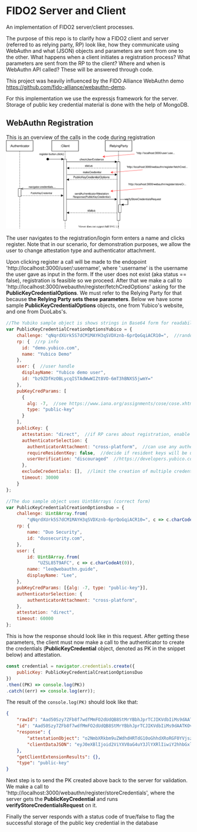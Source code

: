 # FIDO2 Server and Client
An implementation of FIDO2 server/client processes.

The purpose of this repo is to clarify how a FIDO2 client and server (referred to as relying party, RP) look like, how they communicate using WebAuthn and what (JSON) objects and parameters are sent from one to the other. 
What happens when a client initiates a registration process? What parameters are sent from the RP to the client? Where and when is WebAuthn API called? These will be answered through code.

This project was heavily influenced by the FIDO Alliance WebAuthn demo https://github.com/fido-alliance/webauthn-demo.

For this implementation we use the expressjs framework for the server. Storage of public key credential material is done with the help of MongoDB.

## WebAuthn Registration
This is an overview of the calls in the code during registration <br>
<img src="./sources/webauthn_registration.svg"> <br>

The user navigates to the registration/login form enters a name and clicks register. Note that in our scenario, for demonstration purposes, we allow the user to change attestation type and authenticator attachment.

Upon clicking register a call will be made to the endopoint 'http://localhost:3000/user/:username', where ':username' is the username the user gave as input in the form. If the user does not exist (aka status == false), registration is feasible so we proceed.
After that we make a call to 'http://localhost:3000/webauthn/register/fetchCredOptions' asking for the **PublicKeyCredentialOptions**. We must refer to the Relying Party for that because **the Relying Party sets these parameters**. Below we have some sample **PublicKeyCredentialOptions** objects, one from Yubico's website, and one from DuoLabs's.

```js
//The Yubiko sample object is shows strings in Base64 form for readability
var PublicKeyCredentialCreationOptionsYubico = {
    challenge: "qNqrdXUrk5S7dCM1MAYH3qSVDXznb-6prQoGqiACR10=",  //randomly generated, prevents replay attacks, must be signed
    rp: {  //rp info
      id: "demo.yubico.com",
      name: "Yubico Demo"
    },
    user: {  //user handle
      displayName: "Yubico demo user",
      id: "bz9ZDfHzOBLycqISTAdWwWIZt8VO-6mT3hBNXS5jwmY="
    },
    pubKeyCredParams: [
      {
        alg: -7,  //see https://www.iana.org/assignments/cose/cose.xhtml#algorithms full registry
        type: "public-key"
      }
    ],
    publicKey: {
      attestation: "direct",  //if RP cares about registration, enable this flag. Values: none (no attestation), direct (do attestation), indirect (let the authenticator decide)
      authenticatorSelection: {
        authenticatorAttachment: "cross-platform",  //can use any authenticator - platform/roaming
        requireResidentKey: false,  //decide if resident keys will be used or not! Values: true/false 
        userVerification: "discouraged"  //https://developers.yubico.com/WebAuthn/WebAuthn_Developer_Guide/User_Presence_vs_User_Verification.html
      },
      excludeCredentials: [],  //limit the creation of multiple credentials
      timeout: 30000
    }
};
```

```js
//The duo sample object uses Uint8Arrays (correct form)
var PublicKeyCredentialCreationOptionsDuo = {
    challenge: Uint8Array.from(
        "qNqrdXUrk5S7dCM1MAYH3qSVDXznb-6prQoGqiACR10=", c => c.charCodeAt(0)),
    rp: {
        name: "Duo Security",
        id: "duosecurity.com",
    },
    user: {
        id: Uint8Array.from(
            "UZSL85T9AFC", c => c.charCodeAt(0)),
        name: "lee@webauthn.guide",
        displayName: "Lee",
    },
    pubKeyCredParams: [{alg: -7, type: "public-key"}],
    authenticatorSelection: {
        authenticatorAttachment: "cross-platform",
    },
    attestation: "direct",
    timeout: 60000
};
```

This is how the response should look like in this request. After getting these parameters, the client must now make a call to the authenticator to create the credentials (**PublicKeyCredential** object, denoted as PK in the snippet below) and attestation.

```js
const credential = navigator.credentials.create({
    publicKey: PublicKeyCredentialCreationOptionsDuo
})
.then((PK) => console.log(PK))
.catch((err) => console.log(err));
```

The result of the `console.log(PK)` should look like that:

```json
{
    "rawId": "Aad50Szy7ZFb8f7wdfMmFO2dUdQB8StMrYBbhJprTCJIKVdbIiMs9dAATKOvUpoKfmyh662ZsO1J5PQUsi9yKNumDR-ZD4wevDYZnwprytGf5rn6ydyxQQtBYPSwS8u23FdVBxBqHa8",
    "id": "Aad50Szy7ZFb8f7wdfMmFO2dUdQB8StMrYBbhJprTCJIKVdbIiMs9dAATKOvUpoKfmyh662ZsO1J5PQUsi9yKNumDR-ZD4wevDYZnwprytGf5rn6ydyxQQtBYPSwS8u23FdVBxBqHa8",
    "response": {
        "attestationObject": "o2NmbXRkbm9uZWdhdHRTdG10oGhhdXRoRGF0YVjszHUM-fXe8fPTc7IQdAU8xhonRmZeDznRqJqecdVRcUNFYfOzo63OAAI1vMYKZIsLJfHwVQMAaAGnedEs8u2RW_H-8HXzJhTtnVHUAfErTK2AW4Saa0wiSClXWyIjLPXQAEyjr1KaCn5soeutmbDtSeT0FLIvcijbpg0fmQ-MHrw2GZ8Ka8rRn-a5-sncsUELQWD0sEvLttxXVQcQah2vpQECAyYgASFYIMG7Y3fOeGecLpfn7XF_sV4OTc41tsbEPSECGfCiK480IlggH9-qVehm6Gj25SyZau17mB5c0YoTWBZ8ngdEka4EqOY",
        "clientDataJSON": "eyJ0eXBlIjoid2ViYXV0aG4uY3JlYXRlIiwiY2hhbGxlbmdlIjoib0dvd2lrQVZHcnZ4Y01uck50ODlCY0dsWnIwVVUwVWxfSm82U0R5RXJrTSIsIm9yaWdpbiI6Imh0dHBzOi8vd2ViYXV0aG53b3Jrcy5naXRodWIuaW8iLCJjcm9zc09yaWdpbiI6ZmFsc2V9"
    },
    "getClientExtensionResults": {},
    "type": "public-key"
}
```

Next step is to send the PK created above back to the server for validation. We make a call to 'http://localhost:3000/webauthn/register/storeCredentials', where the server gets the **PublicKeyCredential** and runs **verifyStoreCredentialsRequest** on it.

Finally the server responds with a status code of true/false to flag the successful storage of the public key credential in the database